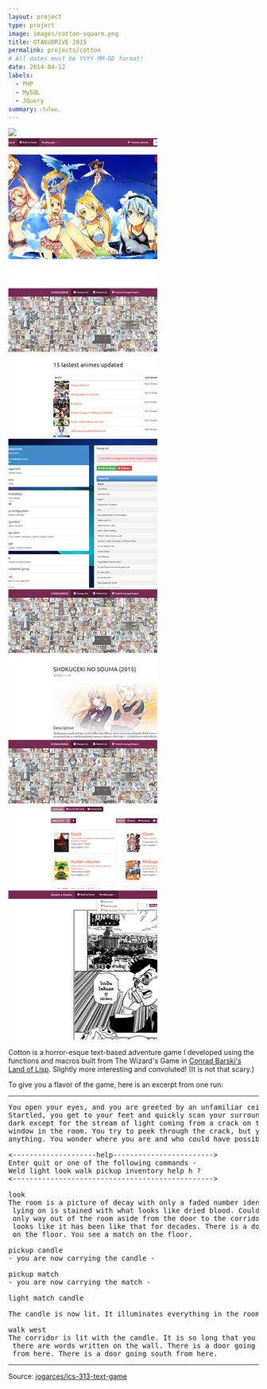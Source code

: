 ```yaml
---
layout: project
type: project
image: images/cotton-square.png
title: OTAKUDRIVE 2015
permalink: projects/cotton
# All dates must be YYYY-MM-DD format!
date: 2014-04-12
labels:
  - PHP
  - MySQL
  - JQuery
summary: เว็บไซต์.
---
```


<img class="ui image" src="{{ site.baseurl }}/images/cotton-header.png">

<div class="ui small rounded images">
  <a href="../images/vcaption/vcaption-register.png">
    <img class="ui image" src="../images/otakudrive-2014/0001.png">
  </a>
  <a href="../images/vcaption/vcaption-project-list.png">
    <img class="ui image" src="../images/otakudrive-2014/0002.png">  
  </a>
  <a href="../images/vcaption/vcaption-main.png">
    <img class="ui image" src="../images/otakudrive-2014/0003.png">
  </a>
  <a href="../images/vcaption/vcaption-view.png">
    <img class="ui image" src="../images/otakudrive-2014/0004.png">
  </a>
  <a href="../images/vcaption/vcaption-style-setting.png">
    <img class="ui image" src="../images/otakudrive-2014/0005.png">
  </a>
  <a href="../images/vcaption/vcaption-share.png">
    <img class="ui image" src="../images/otakudrive-2014/0006.png">
  </a>
</div>

Cotton is a horror-esque text-based adventure game I developed using the functions and macros built from The Wizard's Game in [Conrad Barski's Land of Lisp](http://landoflisp.com/). Slightly more interesting and convoluted! (It is not that scary.)

To give you a flavor of the game, here is an excerpt from one run:

<hr>

<pre>
You open your eyes, and you are greeted by an unfamiliar ceiling.
Startled, you get to your feet and quickly scan your surroundings. It's
dark except for the stream of light coming from a crack on the only boarded
window in the room. You try to peek through the crack, but you cannot see
anything. You wonder where you are and who could have possibly brought you here.

<--------------------help------------------------>
Enter quit or one of the following commands -
Weld light look walk pickup inventory help h ?
<------------------------------------------------>

look
The room is a picture of decay with only a faded number identifying it as room-4. The bed you were
 lying on is stained with what looks like dried blood. Could it be your blood? No - it is not. The
 only way out of the room aside from the door to the corridor is a window that is boarded shut. It
 looks like it has been like that for decades. There is a door going west from here. You see a candle
 on the floor. You see a match on the floor.

pickup candle
- you are now carrying the candle -

pickup match
- you are now carrying the match -

light match candle

The candle is now lit. It illuminates everything in the room.

walk west
The corridor is lit with the candle. It is so long that you cannot see to the end. You notice that
 there are words written on the wall. There is a door going east from here. There is a way going north
 from here. There is a door going south from here.
</pre>

<hr>

Source: <a href="https://github.com/jogarces/ics-313-text-game"><i class="large github icon "></i>jogarces/ics-313-text-game</a>

